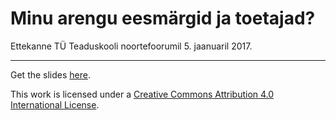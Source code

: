 # Minu arengu eesmärgid ja toetajad?

Ettekanne TÜ Teaduskooli noortefoorumil 5. jaanuaril 2017.

---

Get the slides [here](?).

This work is licensed under a [Creative Commons Attribution 4.0 International License](http://creativecommons.org/licenses/by/4.0/).
